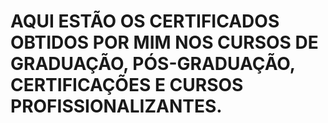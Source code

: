 # AQUI ESTÃO OS CERTIFICADOS OBTIDOS POR MIM NOS CURSOS DE GRADUAÇÃO, PÓS-GRADUAÇÃO, CERTIFICAÇÕES E CURSOS PROFISSIONALIZANTES.
